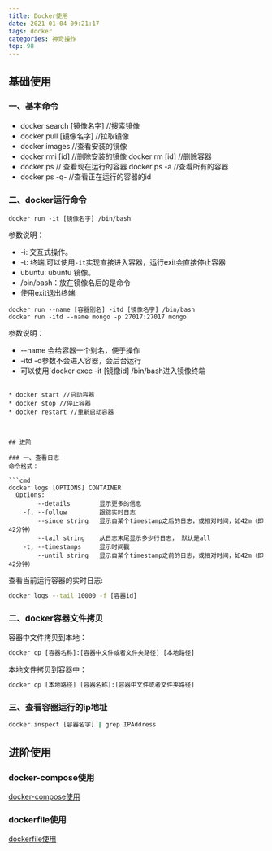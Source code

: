 ```yaml
---
title: Docker使用
date: 2021-01-04 09:21:17
tags: docker
categories: 神奇操作
top: 98
---
```


## 基础使用

### 一、基本命令

* docker search [镜像名字] //搜索镜像
* docker pull [镜像名字]  //拉取镜像
* docker images //查看安装的镜像
* docker rmi [id] //删除安装的镜像 docker rm [id] //删除容器
* docker ps // 查看现在运行的容器 docker ps -a //查看所有的容器
* docker ps -q- //查看正在运行的容器的id

### 二、docker运行命令

```
docker run -it [镜像名字] /bin/bash 

```

参数说明：
* -i: 交互式操作。
* -t: 终端,可以使用`-it`实现直接进入容器，运行exit会直接停止容器
* ubuntu: ubuntu 镜像。
* /bin/bash：放在镜像名后的是命令
* 使用exit退出终端

```
docker run --name [容器别名] -itd [镜像名字] /bin/bash
docker run -itd --name mongo -p 27017:27017 mongo
```
参数说明：

* --name 会给容器一个别名，便于操作
* -itd -d参数不会进入容器，会后台运行
* 可以使用`docker exec -it [镜像id] /bin/bash进入镜像终端

```

* docker start //启动容器
* docker stop //停止容器
* docker restart //重新启动容器



## 进阶

### 一、查看日志
命令格式：

```cmd
docker logs [OPTIONS] CONTAINER
  Options:
        --details        显示更多的信息
    -f, --follow         跟踪实时日志
        --since string   显示自某个timestamp之后的日志，或相对时间，如42m（即42分钟）
        --tail string    从日志末尾显示多少行日志， 默认是all
    -t, --timestamps     显示时间戳
        --until string   显示自某个timestamp之前的日志，或相对时间，如42m（即42分钟）
```
查看当前运行容器的实时日志:
```cmd
docker logs --tail 10000 -f [容器id]
```
### 二、docker容器文件拷贝

容器中文件拷贝到本地：

```cmd
docker cp [容器名称]:[容器中文件或者文件夹路径] [本地路径]
```
本地文件拷贝到容器中：
```cmd
docker cp [本地路径] [容器名称]:[容器中文件或者文件夹路径] 
```

### 三、查看容器运行的ip地址

```cmd
docker inspect [容器名字] | grep IPAddress
```

## 进阶使用
### docker-compose使用

[docker-compose使用](https://www.runoob.com/docker/docker-compose.html)


### dockerfile使用

[dockerfile使用](https://www.runoob.com/docker/docker-dockerfile.html)





